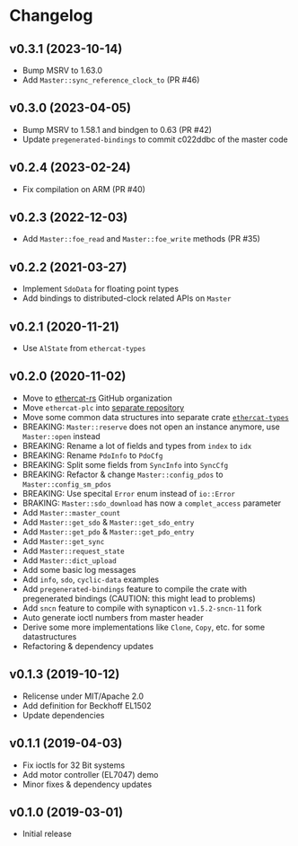 # Changelog

## v0.3.1 (2023-10-14)

- Bump MSRV to 1.63.0
- Add `Master::sync_reference_clock_to` (PR #46)

## v0.3.0 (2023-04-05)

- Bump MSRV to 1.58.1 and bindgen to 0.63 (PR #42)
- Update `pregenerated-bindings` to commit c022ddbc of the master code

## v0.2.4 (2023-02-24)

- Fix compilation on ARM (PR #40)

## v0.2.3 (2022-12-03)

- Add `Master::foe_read` and `Master::foe_write` methods (PR #35)

## v0.2.2 (2021-03-27)

- Implement `SdoData` for floating point types
- Add bindings to distributed-clock related APIs on `Master`

## v0.2.1 (2020-11-21)

- Use `AlState` from `ethercat-types`

## v0.2.0 (2020-11-02)

- Move to [ethercat-rs](https://github.com/ethercat-rs) GitHub organization
- Move `ethercat-plc` into [separate repository](https://github.com/ethercat-rs/ethercat-plc)
- Move some common data structures into separate crate [`ethercat-types`](https://github.com/ethercat-rs/ethercat-types)
- BREAKING: `Master::reserve` does not open an instance anymore, use `Master::open` instead
- BREAKING: Rename a lot of fields and types from `index` to `idx`
- BREAKING: Rename `PdoInfo` to `PdoCfg`
- BREAKING: Split some fields from `SyncInfo` into `SyncCfg`
- BREAKING: Refactor & change `Master::config_pdos` to `Master::config_sm_pdos`
- BREAKING: Use specital `Error` enum instead of `io::Error`
- BRAKING: `Master::sdo_download` has now a `complet_access` parameter
- Add `Master::master_count`
- Add `Master::get_sdo` & `Master::get_sdo_entry`
- Add `Master::get_pdo` & `Master::get_pdo_entry`
- Add `Master::get_sync`
- Add `Master::request_state`
- Add `Master::dict_upload`
- Add some basic log messages
- Add `info`, `sdo`, `cyclic-data` examples
- Add `pregenerated-bindings` feature to compile the crate with pregenerated bindings (CAUTION: this might lead to problems)
- Add `sncn` feature to compile with synapticon `v1.5.2-sncn-11` fork
- Auto generate ioctl numbers from master header
- Derive some more implementations like `Clone`, `Copy`, etc. for some datastructures
- Refactoring & dependency updates

## v0.1.3 (2019-10-12)

- Relicense under MIT/Apache 2.0
- Add definition for Beckhoff EL1502
- Update dependencies

## v0.1.1 (2019-04-03)

- Fix ioctls for 32 Bit systems
- Add motor controller (EL7047) demo
- Minor fixes & dependency updates

## v0.1.0 (2019-03-01)

- Initial release

